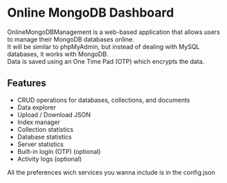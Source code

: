 # Online MongoDB Dashboard
OnlineMongoDBManagement is a web-based application that allows users to manage their MongoDB databases online. 
<br>It will be similar to phpMyAdmin, but instead of dealing with MySQL databases, it works with MongoDB.
<br>Data is saved using an One Time Pad (OTP) which encrypts the data.

## Features
- CRUD operations for databases, collections, and documents
- Data explorer
- Upload / Download JSON
- Index manager
- Collection statistics
- Database statistics
- Server statistics
- Built-in login (OTP) (optional)
- Activity logs (optional)

 All the preferences wich services you wanna include is in the config.json
